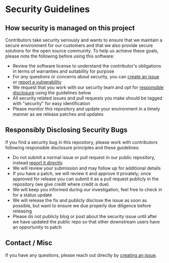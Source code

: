 # Security Guidelines

## How security is managed on this project

Contributors take security seriously and wants to ensure that we maintain a
secure environment for our customers and that we also provide secure solutions
for the open source community. To help us achieve these goals, please note the
following before using this software:

- Review the software license to understand the contributor's obligations in
terms of warranties and suitability for purpose
- For any questions or concerns about security, you can
[create an issue][new-issue] or [report a vulnerability][new-sec-issue]
- We request that you work with our security team and opt for
[responsible disclosure][disclosure] using the guidelines below
- All security related issues and pull requests you make should be tagged with
"security" for easy identification
- Please monitor this repository and update your environment in a timely manner
as we release patches and updates

## Responsibly Disclosing Security Bugs

If you find a security bug in this repository, please work with contributors
following responsible disclosure principles and these guidelines:

- Do not submit a normal issue or pull request in our public repository, instead
[report it directly][new-sec-issue].
- We will review your submission and may follow up for additional details
- If you have a patch, we will review it and approve it privately; once approved
for release you can submit it as a pull request publicly in the repository (we
give credit where credit is due)
- We will keep you informed during our investigation, feel free to check in for
a status update
- We will release the fix and publicly disclose the issue as soon as possible,
but want to ensure we due properly due diligence before releasing
- Please do not publicly blog or post about the security issue until after we
have updated the public repo so that other downstream users have an opportunity
to patch

## Contact / Misc

If you have any questions, please reach out directly by
[creating an issue][new-issue].

[new-issue]: https://github.com/wwmoraes/interview/issues/new/choose
[new-sec-issue]: https://github.com/wwmoraes/interview/security/advisories/new
[disclosure]: https://corporate.walmart.com/article/responsible-disclosure-policy
